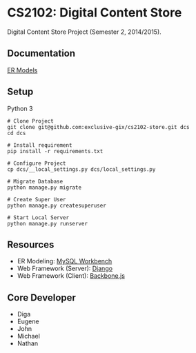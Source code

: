 # CS2102: Digital Content Store

Digital Content Store Project (Semester 2, 2014/2015).

## Documentation

[ER Models][erd]

## Setup

Python 3

```
# Clone Project
git clone git@github.com:exclusive-gix/cs2102-store.git dcs
cd dcs

# Install requirement
pip install -r requirements.txt

# Configure Project
cp dcs/__local_settings.py dcs/local_settings.py

# Migrate Database
python manage.py migrate

# Create Super User
python manage.py createsuperuser

# Start Local Server
python manage.py runserver
```

## Resources

* ER Modeling: [MySQL Workbench][mysql-workbench]
* Web Framework (Server): [Django][django]
* Web Framework (Client): [Backbone.js][backbonejs]

## Core Developer

* Diga
* Eugene
* John
* Michael
* Nathan

[mysql-workbench]: http://dev.mysql.com/downloads/workbench/
[django]: https://www.djangoproject.com/
[backbonejs]: http://backbonejs.org/
[erd]: docs/erd.svg
